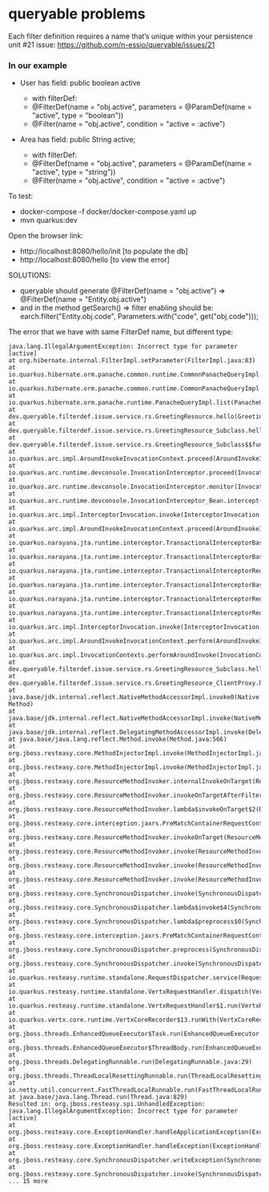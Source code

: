 # queryable problems

Each filter definition requires a name that’s unique within your persistence unit #21
issue: https://github.com/n-essio/queryable/issues/21

### In our example

- User has field: public boolean active
  - with filterDef:
  - @FilterDef(name = "obj.active", parameters = @ParamDef(name = "active", type = "boolean"))
  - @Filter(name = "obj.active", condition = "active = :active")

- Area has field: public String active;
   - with filterDef:
   - @FilterDef(name = "obj.active", parameters = @ParamDef(name = "active", type = "string"))
   - @Filter(name = "obj.active", condition = "active = :active")

To test:
- docker-compose -f docker/docker-compose.yaml up
- mvn quarkus:dev

Open the browser link:
- http://localhost:8080/hello/init [to populate the db]
- http://localhost:8080/hello  [to view the error]

SOLUTIONS:
- queryable should generate @FilterDef(name = "obj.active") => @FilterDef(name = "Entity.obj.active")
- and in the method getSearch() => filter enabling should be: earch.filter("Entity.obj.code", Parameters.with("code", get("obj.code"))); 




The error that we have with same FilterDef name, but different type:

```
java.lang.IllegalArgumentException: Incorrect type for parameter [active]
at org.hibernate.internal.FilterImpl.setParameter(FilterImpl.java:83)
at io.quarkus.hibernate.orm.panache.common.runtime.CommonPanacheQueryImpl.applyFilters(CommonPanacheQueryImpl.java:366)
at io.quarkus.hibernate.orm.panache.common.runtime.CommonPanacheQueryImpl.list(CommonPanacheQueryImpl.java:240)
at io.quarkus.hibernate.orm.panache.runtime.PanacheQueryImpl.list(PanacheQueryImpl.java:149)
at dev.queryable.filterdef.issue.service.rs.GreetingResource.hello(GreetingResource.java:76)
at dev.queryable.filterdef.issue.service.rs.GreetingResource_Subclass.hello$$superforward1(GreetingResource_Subclass.zig:202)
at dev.queryable.filterdef.issue.service.rs.GreetingResource_Subclass$$function$$1.apply(GreetingResource_Subclass$$function$$1.zig:24)
at io.quarkus.arc.impl.AroundInvokeInvocationContext.proceed(AroundInvokeInvocationContext.java:54)
at io.quarkus.arc.runtime.devconsole.InvocationInterceptor.proceed(InvocationInterceptor.java:62)
at io.quarkus.arc.runtime.devconsole.InvocationInterceptor.monitor(InvocationInterceptor.java:49)
at io.quarkus.arc.runtime.devconsole.InvocationInterceptor_Bean.intercept(InvocationInterceptor_Bean.zig:516)
at io.quarkus.arc.impl.InterceptorInvocation.invoke(InterceptorInvocation.java:41)
at io.quarkus.arc.impl.AroundInvokeInvocationContext.proceed(AroundInvokeInvocationContext.java:50)
at io.quarkus.narayana.jta.runtime.interceptor.TransactionalInterceptorBase.invokeInOurTx(TransactionalInterceptorBase.java:132)
at io.quarkus.narayana.jta.runtime.interceptor.TransactionalInterceptorBase.invokeInOurTx(TransactionalInterceptorBase.java:103)
at io.quarkus.narayana.jta.runtime.interceptor.TransactionalInterceptorRequired.doIntercept(TransactionalInterceptorRequired.java:38)
at io.quarkus.narayana.jta.runtime.interceptor.TransactionalInterceptorBase.intercept(TransactionalInterceptorBase.java:57)
at io.quarkus.narayana.jta.runtime.interceptor.TransactionalInterceptorRequired.intercept(TransactionalInterceptorRequired.java:32)
at io.quarkus.narayana.jta.runtime.interceptor.TransactionalInterceptorRequired_Bean.intercept(TransactionalInterceptorRequired_Bean.zig:335)
at io.quarkus.arc.impl.InterceptorInvocation.invoke(InterceptorInvocation.java:41)
at io.quarkus.arc.impl.AroundInvokeInvocationContext.perform(AroundInvokeInvocationContext.java:41)
at io.quarkus.arc.impl.InvocationContexts.performAroundInvoke(InvocationContexts.java:32)
at dev.queryable.filterdef.issue.service.rs.GreetingResource_Subclass.hello(GreetingResource_Subclass.zig:286)
at dev.queryable.filterdef.issue.service.rs.GreetingResource_ClientProxy.hello(GreetingResource_ClientProxy.zig:155)
at java.base/jdk.internal.reflect.NativeMethodAccessorImpl.invoke0(Native Method)
at java.base/jdk.internal.reflect.NativeMethodAccessorImpl.invoke(NativeMethodAccessorImpl.java:62)
at java.base/jdk.internal.reflect.DelegatingMethodAccessorImpl.invoke(DelegatingMethodAccessorImpl.java:43)
at java.base/java.lang.reflect.Method.invoke(Method.java:566)
at org.jboss.resteasy.core.MethodInjectorImpl.invoke(MethodInjectorImpl.java:170)
at org.jboss.resteasy.core.MethodInjectorImpl.invoke(MethodInjectorImpl.java:130)
at org.jboss.resteasy.core.ResourceMethodInvoker.internalInvokeOnTarget(ResourceMethodInvoker.java:660)
at org.jboss.resteasy.core.ResourceMethodInvoker.invokeOnTargetAfterFilter(ResourceMethodInvoker.java:524)
at org.jboss.resteasy.core.ResourceMethodInvoker.lambda$invokeOnTarget$2(ResourceMethodInvoker.java:474)
at org.jboss.resteasy.core.interception.jaxrs.PreMatchContainerRequestContext.filter(PreMatchContainerRequestContext.java:364)
at org.jboss.resteasy.core.ResourceMethodInvoker.invokeOnTarget(ResourceMethodInvoker.java:476)
at org.jboss.resteasy.core.ResourceMethodInvoker.invoke(ResourceMethodInvoker.java:434)
at org.jboss.resteasy.core.ResourceMethodInvoker.invoke(ResourceMethodInvoker.java:408)
at org.jboss.resteasy.core.ResourceMethodInvoker.invoke(ResourceMethodInvoker.java:69)
at org.jboss.resteasy.core.SynchronousDispatcher.invoke(SynchronousDispatcher.java:492)
at org.jboss.resteasy.core.SynchronousDispatcher.lambda$invoke$4(SynchronousDispatcher.java:261)
at org.jboss.resteasy.core.SynchronousDispatcher.lambda$preprocess$0(SynchronousDispatcher.java:161)
at org.jboss.resteasy.core.interception.jaxrs.PreMatchContainerRequestContext.filter(PreMatchContainerRequestContext.java:364)
at org.jboss.resteasy.core.SynchronousDispatcher.preprocess(SynchronousDispatcher.java:164)
at org.jboss.resteasy.core.SynchronousDispatcher.invoke(SynchronousDispatcher.java:247)
at io.quarkus.resteasy.runtime.standalone.RequestDispatcher.service(RequestDispatcher.java:73)
at io.quarkus.resteasy.runtime.standalone.VertxRequestHandler.dispatch(VertxRequestHandler.java:135)
at io.quarkus.resteasy.runtime.standalone.VertxRequestHandler$1.run(VertxRequestHandler.java:90)
at io.quarkus.vertx.core.runtime.VertxCoreRecorder$13.runWith(VertxCoreRecorder.java:543)
at org.jboss.threads.EnhancedQueueExecutor$Task.run(EnhancedQueueExecutor.java:2449)
at org.jboss.threads.EnhancedQueueExecutor$ThreadBody.run(EnhancedQueueExecutor.java:1478)
at org.jboss.threads.DelegatingRunnable.run(DelegatingRunnable.java:29)
at org.jboss.threads.ThreadLocalResettingRunnable.run(ThreadLocalResettingRunnable.java:29)
at io.netty.util.concurrent.FastThreadLocalRunnable.run(FastThreadLocalRunnable.java:30)
at java.base/java.lang.Thread.run(Thread.java:829)
Resulted in: org.jboss.resteasy.spi.UnhandledException: java.lang.IllegalArgumentException: Incorrect type for parameter [active]
at org.jboss.resteasy.core.ExceptionHandler.handleApplicationException(ExceptionHandler.java:105)
at org.jboss.resteasy.core.ExceptionHandler.handleException(ExceptionHandler.java:359)
at org.jboss.resteasy.core.SynchronousDispatcher.writeException(SynchronousDispatcher.java:218)
at org.jboss.resteasy.core.SynchronousDispatcher.invoke(SynchronousDispatcher.java:519)
... 15 more
```